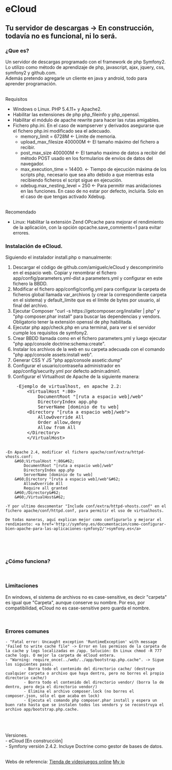 ﻿<h1>eCloud</h1>

<h2>Tu servidor de descargas -> En construcción, todavía no es funcional, ni lo será.</h2>

<h3>¿Que es?</h3>


Un servidor de descargas programado con el framework de php Symfony2.<br>
Lo utilizo como método de aprendizaje de php, javascript, ajax, jquery, css, symfony2 y github.com. <br>
Además pretendo agregarle un cliente en java y android, todo para aprender programación.<br>

<br>
Requisitos
<ul>
	<li>Windows o Linux. PHP 5.4.11+ y Apache2.</li>
	<li>Habilitar las extensiones de php php_fileinfo y php_openssl.</li>
	<li>Habilitar el módulo de apache rewrite para hacer las rutas amigables.</li>
	<li>Fichero php.ini. En el caso de wampserver y derivados asegurarse que el fichero php.ini modificado sea el adecuado.
		<ul>
			<li>memory_limit = 6728M 				&#60;- Límite de memoria.</li>
			<li>upload_max_filesize 400000M		&#60;- El tamaño máximo del fichero a recibir.</li>
			<li>post_max_size 400000M				&#60;- El tamaño maximo de datos a recibir del método POST usado en los formularios de envíos de datos del navegador.</li>
			<li>max_execution_time = 14400.		&#60;- Tiempo de ejecución máxima de los scripts php, necesario que sea alto debido a que mientras esta recibiendo ficheros el script sigue en ejecución.</li>
			<li>xdebug.max_nesting_level = 250		&#60;- Para permitir mas anidaciones en las funciones. En caso de no estar por defecto, incluirla. Solo en el caso de que tengas activado Xdebug.</li>
		</ul>
	</li>
</ul>

<br>
Recomendado
<ul>
	<li>Linux: Habilitar la extensión Zend OPcache para mejorar el rendimiento de la aplicación, con la opción opcache.save_comments=1 para evitar errores.</li>
</ul>

<h3>Instalación de eCloud.</h3>
Siguiendo el instalador install.php o manualmente:
<ol>
	<li> Descargar el código de github.com/amiguelc/eCloud y descomprimirlo en el espacio web. Copiar y renombrar el fichero app/config/parameters.yml-dist a parameters.yml y configurar en este fichero la BBDD.</li>
	<li> Modificar el fichero app/config/config.yml para configurar la carpeta de ficheros global llamada var_archivos (y crear la correspondiente carpeta en el sistema) y default_limite que es el límite de bytes por usuario, al final del archivo.</li>
	<li> Ejecutar Composer "curl -s https://getcomposer.org/installer | php" y "php composer.phar install" para buscar las dependencias y vendors. Obligatorio tener la extensión openssl de php habilitada.</li>
	<li> Ejecutar php app/check.php en una terminal, para ver si el servidor cumple los requisitos de symfony2.</li>
	<li> Crear BBDD llamada como en el fichero parameters.yml y luego ejecutar "php app/console doctrine:schema:create".</li>
	<li> Instalar los archivos de la web en su carpeta adecuada con el comando "php app/console assets:install web".</li>
	<li> Generar CSS Y JS "php app/console assetic:dump"</li>
	<li> Configurar el usuario/contraseña administrador en app/config/security.yml por defecto admin:admin1.</li>
	<li> Configurar el Virtualhost de Apache de la siguiente manera:</li>
</ol>
<pre>
	-Ejemplo de virtualhost, en apache 2.2:
		&#60;VirtualHost *:80&#62;
			DocumentRoot "[ruta a espacio web]/web"
			DirectoryIndex app.php
			ServerName [dominio de tu web]
		&#60;Directory "[ruta a espacio web]/web"&#62;
			AllowOverride All
			Order allow,deny
			Allow from All
		&#60;/Directory&#62;
		&#60;/VirtualHost&#62;
	
	-En Apache 2.4, modificar el fichero apache/conf/extra/httpd-vhosts.conf:
		&#60;VirtualHost *:80&#62;
			DocumentRoot "[ruta a espacio web]/web"
			DirectoryIndex app.php
			ServerName [dominio de tu web]
		&#60;Directory "[ruta a espacio web]/web"&#62;
			AllowOverride All
			Require all granted
		&#60;/Directory&#62;
		&#60;/VirtualHost&#62;
		
	-Y por ultimo descomentar "Include conf/extra/httpd-vhosts.conf" en el fichero apache/conf/httpd.conf, para permitir el uso de virtualhosts.
	
	De todas maneras, aquí explican mejor como configurarlo y mejorar el rendimiento: <a href='http://symfony.es/documentacion/como-configurar-bien-apache-para-las-aplicaciones-symfony2/'>symfony.es</a>
</pre>

<br>
<h3>¿Cómo funciona?</h3>


<br>
<h3>Limitaciones</h3>

En windows, el sistema de archivos no es case-sensitive, es decir "carpeta" es igual que "Carpeta", aunque conserve su nombre. Por eso, por compatibilidad, eCloud no es case-sensitive pero guarda el nombre.

<br>

<h3>Errores comunes</h3>

	- "Fatal error: Uncaught exception 'RuntimeException' with message 'Failed to write cache file" -> Error en los permisos de la carpeta de la cache y logs localizadas en /app. Solución: En Linux chmod -R 777 cache logs. O mejor la carpeta de eCloud entera.
	- "Warning: require_once(../web/../app/bootstrap.php.cache". -> Sigue los siguientes pasos.
			- Borra todo el contenido del directorio cache/ (destruye cualquier carpeta o archivo que haya dentro, pero no borres el propio directorio cache/)
			- Borra todo el contenido del directorio vendor/ (borra lo de dentro, pero deja el directorio vendor/)
			- Elimina el archivo composer.lock (no borres el composer.json, sólo el que acaba en lock)
			- Ejecuta el comando php composer.phar install y espera un buen rato hasta que se instalen todos los vendors y se reconstruya el archivo app/bootstrap.php.cache.
		
	
<br><br>	
Versiones.<br>
	- eCloud [En construcción] <br>
	- Symfony versión 2.4.2. Incluye Doctrine como gestor de bases de datos.
	
<br>
Webs de referencia: <a href='https://katarian.com/'>Tienda de videojuegos online</a>
<a href='http://ipweb.org/'>My ip</a>

